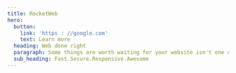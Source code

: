 ```yaml
---
title: RocketWeb
hero:
  button:
    link: 'https : //google.com'
    text: Learn more
  heading: Web done right
  paragraph: Some things are worth waiting for your website isn't one of them.
  sub_heading: Fast.Secure.Responsive.Awesome
---
```


